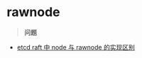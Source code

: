 # rawnode


> **问题**

* [etcd raft 中 node 与 rawnode 的实现区别](https://forum.cockroachlabs.com/t/why-does-crdb-leverage-etcd-rawnode-instead-of-etcd-node-to-implement-multi-raft/2497)
